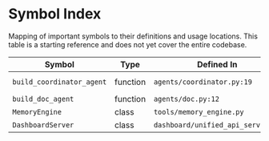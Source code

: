 # Symbol Index

Mapping of important symbols to their definitions and usage locations. This table is a starting reference and does not yet cover the entire codebase.

| Symbol | Type | Defined In | Referenced In |
|-------|------|-----------|---------------|
| `build_coordinator_agent` | function | `agents/coordinator.py:19` | `sprints/system_implementation.txt`, `docs/coordinator_agent.md` |
| `build_doc_agent` | function | `agents/doc.py:12` | `docs/documentation_agent.md` |
| `MemoryEngine` | class | `tools/memory_engine.py` | multiple agent modules |
| `DashboardServer` | class | `dashboard/unified_api_server.py` | `dashboard/gantt_api.py` |

